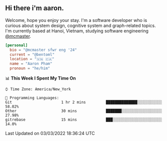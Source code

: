 <h2><b>Hi there i'm aaron. </b></h2>

Welcome, hope you enjoy your stay. I'm a software developer who is curious about system design, cognitive system and graph-related topics. I'm currently based at Hanoi, Vietnam, studying software engineering [@mcmaster](https://www.mcmaster.ca/).

```toml
[personal]
  bio = "@mcmaster sfwr eng '24"
  current = "@bentoml"
  location = "🇻🇳 🇨🇦"
  name = "Aaron Pham"
  pronoun = "he/him"
```
<!--<img src="https://github-readme-stats.vercel.app/api?username=aarnphm&show_icons=true&count_private=true&theme=dark" height="170"/>-->
<!--<img src="https://github-readme-stats.vercel.app/api/top-langs/?username=aarnphm&layout=compact&hide=css&theme=dark" height="170" />-->

<!--START_SECTION:waka-->
📊 **This Week I Spent My Time On** 

```text
⌚︎ Time Zone: America/New_York

💬 Programming Languages: 
Git                      1 hr 2 mins         ██████████████░░░░░░░░░░░   58.02% 
Other                    30 mins             ███████░░░░░░░░░░░░░░░░░░   27.98% 
gitrebase                15 mins             ███░░░░░░░░░░░░░░░░░░░░░░   14.0%

```


 Last Updated on 03/03/2022 18:36:24 UTC
<!--END_SECTION:waka-->
